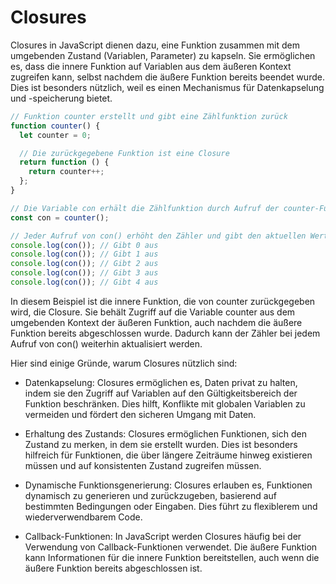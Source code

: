 # Closures

Closures in JavaScript dienen dazu, eine Funktion zusammen mit dem umgebenden Zustand (Variablen, Parameter) zu kapseln. Sie ermöglichen es, dass die innere Funktion auf Variablen aus dem äußeren Kontext zugreifen kann, selbst nachdem die äußere Funktion bereits beendet wurde. Dies ist besonders nützlich, weil es einen Mechanismus für Datenkapselung und -speicherung bietet.

```javascript
// Funktion counter erstellt und gibt eine Zählfunktion zurück
function counter() {
  let counter = 0;

  // Die zurückgegebene Funktion ist eine Closure
  return function () {
    return counter++;
  };
}

// Die Variable con erhält die Zählfunktion durch Aufruf der counter-Funktion
const con = counter();

// Jeder Aufruf von con() erhöht den Zähler und gibt den aktuellen Wert zurück
console.log(con()); // Gibt 0 aus
console.log(con()); // Gibt 1 aus
console.log(con()); // Gibt 2 aus
console.log(con()); // Gibt 3 aus
console.log(con()); // Gibt 4 aus

```
In diesem Beispiel ist die innere Funktion, die von counter zurückgegeben wird, die Closure. Sie behält Zugriff auf die Variable counter aus dem umgebenden Kontext der äußeren Funktion, auch nachdem die äußere Funktion bereits abgeschlossen wurde. Dadurch kann der Zähler bei jedem Aufruf von con() weiterhin aktualisiert werden.

Hier sind einige Gründe, warum Closures nützlich sind:
- Datenkapselung: Closures ermöglichen es, Daten privat zu halten, indem sie den Zugriff auf Variablen auf den Gültigkeitsbereich der Funktion beschränken. Dies hilft, Konflikte mit globalen Variablen zu vermeiden und fördert den sicheren Umgang mit Daten.

- Erhaltung des Zustands: Closures ermöglichen Funktionen, sich den Zustand zu merken, in dem sie erstellt wurden. Dies ist besonders hilfreich für Funktionen, die über längere Zeiträume hinweg existieren müssen und auf konsistenten Zustand zugreifen müssen.

- Dynamische Funktionsgenerierung: Closures erlauben es, Funktionen dynamisch zu generieren und zurückzugeben, basierend auf bestimmten Bedingungen oder Eingaben. Dies führt zu flexiblerem und wiederverwendbarem Code.

- Callback-Funktionen: In JavaScript werden Closures häufig bei der Verwendung von Callback-Funktionen verwendet. Die äußere Funktion kann Informationen für die innere Funktion bereitstellen, auch wenn die äußere Funktion bereits abgeschlossen ist.

